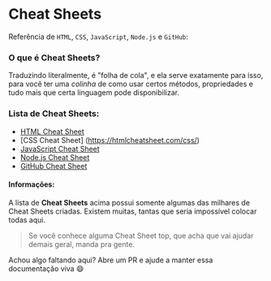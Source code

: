 # Cheat Sheets
Referência de `HTML`, `CSS`, `JavaScript`, `Node.js` e `GitHub`:

### O que é Cheat Sheets?
Traduzindo literalmente, é "folha de cola", e ela serve exatamente para isso, para você ter uma *colinha* de como usar certos métodos, propriedades e tudo mais que certa linguagem pode disponibilizar.

### Lista de Cheat Sheets:
- [HTML Cheat Sheet](https://htmlcheatsheet.com/)
- [CSS Cheat Sheet] (https://htmlcheatsheet.com/css/)
- [JavaScript Cheat Sheet](https://htmlcheatsheet.com/js/)
- [Node.js Cheat Sheet](https://overapi.com/nodejs)
- [GitHub Cheat Sheet](https://github.github.com/training-kit/downloads/github-git-cheat-sheet.pdf)

#### Informações:
A lista de **Cheat Sheets** acima possui somente algumas das milhares de Cheat Sheets criadas. Existem muitas, tantas que seria impossível colocar todas aqui.

> Se você conhece alguma Cheat Sheet top, que acha que vai ajudar demais geral, manda pra gente.

Achou algo faltando aqui? Abre um PR e ajude a manter essa documentação viva :smile: